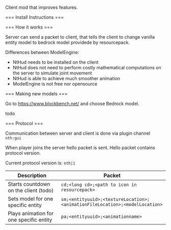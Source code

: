 Client mod that improves features. 

=== Install Instructions ===

=== How it works ===

Server can send a packet to client, that tells the client to change vanilla entity model to bedrock model providede by resourcepack.  


Differences between ModelEngine:

- NtHud needs to be installed on the client
- NtHud does not need to perform costly mathematical computations on the server to simulate joint movement
- NtHud is able to achieve much smoother animation
- ModelEngine is not free nor opensource

=== Making new models === 

Go to https://www.blockbench.net/ and choose Bedrock model.  

todo

=== Protocol ===

Communication between server and client is done via plugin channel `nth:gui`

When player joins the server hello packet is sent. Hello packet contains protocol version.

Current protocol version is: `nth|1`

|Description|Packet|
|-----------|------|
|Starts countdown on the client (todo) | `cd;<long cd>;<path to icon in resourcepack>` |
|Sets model for one specific entity |`sm;<entityuuid>;<textureLocation>;<animationFileLocation>;<modelLocation>` |
|Plays animation for one specific entity | `pa;<entityuuid>;<animationname>` |
